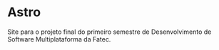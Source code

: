 # Astro
Site para o projeto final do primeiro semestre de Desenvolvimento de Software Multiplataforma da Fatec.
